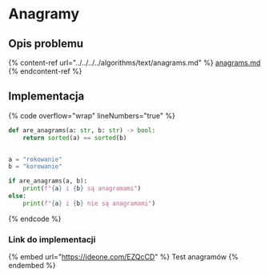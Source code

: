 # Anagramy

## Opis problemu

{% content-ref url="../../../../algorithms/text/anagrams.md" %}
[anagrams.md](../../../../algorithms/text/anagrams.md)
{% endcontent-ref %}

## Implementacja

{% code overflow="wrap" lineNumbers="true" %}
```python
def are_anagrams(a: str, b: str) -> bool:
    return sorted(a) == sorted(b)


a = "rokowanie"
b = "korowanie"

if are_anagrams(a, b):
    print(f"{a} i {b} są anagramami")
else:
    print(f"{a} i {b} nie są anagramami")
```
{% endcode %}

### Link do implementacji

{% embed url="https://ideone.com/EZQcCD" %}
Test anagramów
{% endembed %}

